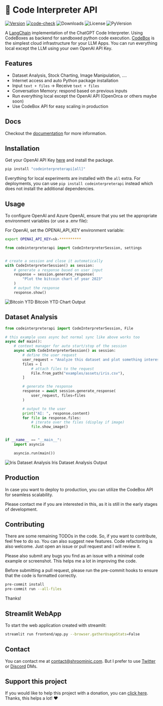 # 👾 Code Interpreter API

[![Version](https://badge.fury.io/py/codeinterpreterapi.svg)](https://badge.fury.io/py/codeinterpreterapi)
[![code-check](https://github.com/shroominic/codeinterpreter-api/actions/workflows/code-check.yml/badge.svg)](https://github.com/shroominic/codeinterpreter-api/actions/workflows/code-check.yml)
![Downloads](https://img.shields.io/pypi/dm/codeinterpreterapi)
![License](https://img.shields.io/pypi/l/codeinterpreterapi)
![PyVersion](https://img.shields.io/pypi/pyversions/codeinterpreterapi)

A [LangChain](https://github.com/langchain-ai/langchain) implementation of the ChatGPT Code Interpreter.
Using CodeBoxes as backend for sandboxed python code execution.
[CodeBox](https://github.com/shroominic/codebox-api/tree/main) is the simplest cloud infrastructure for your LLM Apps.
You can run everything local except the LLM using your own OpenAI API Key.

## Features

- Dataset Analysis, Stock Charting, Image Manipulation, ....
- Internet access and auto Python package installation
- Input `text + files` -> Receive `text + files`
- Conversation Memory: respond based on previous inputs
- Run everything local except the OpenAI API (OpenOrca or others maybe soon)
- Use CodeBox API for easy scaling in production

## Docs

Checkout the [documentation](https://shroominic.github.io/codeinterpreter-api/) for more information.

## Installation

Get your OpenAI API Key [here](https://platform.openai.com/account/api-keys) and install the package.

```bash
pip install "codeinterpreterapi[all]"
```

Everything for local experiments are installed with the `all` extra.
For deployments, you can use `pip install codeinterpreterapi` instead which does not install the additional dependencies.

## Usage

To configure OpenAI and Azure OpenAI, ensure that you set the appropriate environment variables (or use a .env file):

For OpenAI, set the OPENAI_API_KEY environment variable:

```bash
export OPENAI_API_KEY=sk-**********
```

```python
from codeinterpreterapi import CodeInterpreterSession, settings


# create a session and close it automatically
with CodeInterpreterSession() as session:
    # generate a response based on user input
    response = session.generate_response(
        "Plot the bitcoin chart of year 2023"
    )
    # output the response
    response.show()
```

![Bitcoin YTD](https://github.com/shroominic/codeinterpreter-api/blob/main/examples/assets/bitcoin_chart.png?raw=true)
Bitcoin YTD Chart Output

## Dataset Analysis

```python
from codeinterpreterapi import CodeInterpreterSession, File

# this example uses async but normal sync like above works too
async def main():
    # context manager for auto start/stop of the session
    async with CodeInterpreterSession() as session:
        # define the user request
        user_request = "Analyze this dataset and plot something interesting about it."
        files = [
            # attach files to the request
            File.from_path("examples/assets/iris.csv"),
        ]

        # generate the response
        response = await session.generate_response(
            user_request, files=files
        )

        # output to the user
        print("AI: ", response.content)
        for file in response.files:
            # iterate over the files (display if image)
            file.show_image()


if __name__ == "__main__":
    import asyncio

    asyncio.run(main())
```

![Iris Dataset Analysis](https://github.com/shroominic/codeinterpreter-api/blob/main/examples/assets/iris_analysis.png?raw=true)
Iris Dataset Analysis Output

## Production

In case you want to deploy to production, you can utilize the CodeBox API for seamless scalability.

Please contact me if you are interested in this, as it is still in the early stages of development.

## Contributing

There are some remaining TODOs in the code.
So, if you want to contribute, feel free to do so.
You can also suggest new features. Code refactoring is also welcome.
Just open an issue or pull request and I will review it.

Please also submit any bugs you find as an issue with a minimal code example or screenshot.
This helps me a lot in improving the code.

Before submitting a pull request, please run the pre-commit hooks to ensure that the code is formatted correctly.

```bash
pre-commit install
pre-commit run --all-files
```

Thanks!

## Streamlit WebApp

To start the web application created with streamlit:

```bash
streamlit run frontend/app.py --browser.gatherUsageStats=False
```

## Contact

You can contact me at [contact@shroominic.com](mailto:contact@shroominic.com).
But I prefer to use [Twitter](https://twitter.com/shroominic) or [Discord](https://discord.gg/Vaq25XJvvW) DMs.

## Support this project

If you would like to help this project with a donation, you can [click here](https://ko-fi.com/shroominic).
Thanks, this helps a lot! ❤️

